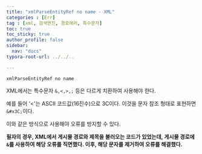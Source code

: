 ```yaml
---
title: "xmlParseEntityRef no name - XML"
categories : [Err]
tag : [xml, 검색엔진, 경로에러, 특수문자]
toc: true
toc_sticky: true
author_profile: false
sidebar:
  nav: "docs"
typora-root-url: ../../..

---
```




`xmlParseEntityRef no name`

XML에서는 특수문자 `&,<,>,;` 등은 다르게 치환하여 사용해야 한다.

예를 들어 '<'는 ASCII 코드값(16진수)으로 3C이다. 이것을 문자 참조 형태로 표현하면 `&#x3C;`이다.

이와 같은 방식으로 사용해야 오류를 방지할 수 있다.

**필자의 경우, XML에서 게시물 경로와 제목을 불러오는 코드가 있었는데, 게시물 경로에 `&`를 사용하여 해당 오류를 직면했다. 이후, 해당 문자를 제거하여 오류를 해결했다.**
